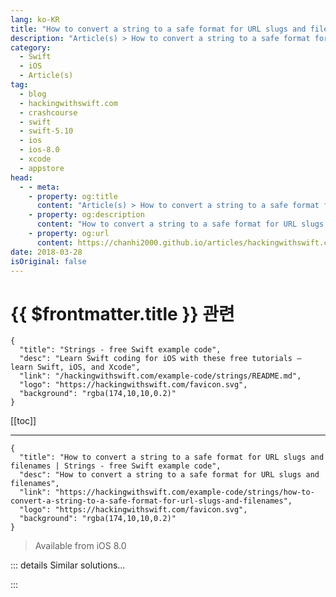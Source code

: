 ```yaml
---
lang: ko-KR
title: "How to convert a string to a safe format for URL slugs and filenames"
description: "Article(s) > How to convert a string to a safe format for URL slugs and filenames"
category:
  - Swift
  - iOS
  - Article(s)
tag: 
  - blog
  - hackingwithswift.com
  - crashcourse
  - swift
  - swift-5.10
  - ios
  - ios-8.0
  - xcode
  - appstore
head:
  - - meta:
    - property: og:title
      content: "Article(s) > How to convert a string to a safe format for URL slugs and filenames"
    - property: og:description
      content: "How to convert a string to a safe format for URL slugs and filenames"
    - property: og:url
      content: https://chanhi2000.github.io/articles/hackingwithswift.com/example-code/strings/how-to-convert-a-string-to-a-safe-format-for-url-slugs-and-filenames.html
date: 2018-03-28
isOriginal: false
---
```


# {{ $frontmatter.title }} 관련

```component VPCard
{
  "title": "Strings - free Swift example code",
  "desc": "Learn Swift coding for iOS with these free tutorials – learn Swift, iOS, and Xcode",
  "link": "/hackingwithswift.com/example-code/strings/README.md",
  "logo": "https://hackingwithswift.com/favicon.svg",
  "background": "rgba(174,10,10,0.2)"
}
```

[[toc]]

---

```component VPCard
{
  "title": "How to convert a string to a safe format for URL slugs and filenames | Strings - free Swift example code",
  "desc": "How to convert a string to a safe format for URL slugs and filenames",
  "link": "https://hackingwithswift.com/example-code/strings/how-to-convert-a-string-to-a-safe-format-for-url-slugs-and-filenames",
  "logo": "https://hackingwithswift.com/favicon.svg",
  "background": "rgba(174,10,10,0.2)"
}
```

> Available from iOS 8.0

<!-- TODO: 작성 -->

<!-- 
Swift strings are extraordinarily complex beasts, allowing you to mix in characters from any language – including emoji – freely. While this is really important to display text, it can also cause havoc while trying to create URLs and filenames, so if you need to refer to a string in those places you should first convert it to a *slug*.

If you look at a URL like <a href="https://www.hackingwithswift.com/whats-new-in-ios-11">https://www.hackingwithswift.com/whats-new-in-ios-11</a>, the *slug* is the last part – “whats-new-in-ios-11”. The conversion process stripped out punctuation (the apostrophe in “What’s”, lowercased it all, removed any non-Latin characters, then used dashed for word separators rather than spaces.

This takes a little more work to do than you might think, particularly because of the way you need to convert non-Latin and accented characters. For example, “ä” needs to be converted to “a”, and languages such as German convert “ß” into “ss” when they are rendered as Latin characters.

If you want to get the best conversion possible, you need to use Foundation’s `StringTransform` type then call `applyingTransform()` on your string. You can then split by any characters that can’t be used in slugs, and re-join on “-” to get your finished URL.

Rather than try to write all that yourself, here’s an easy extension you can drop in:

```swift
extension String {
    private static let slugSafeCharacters = CharacterSet(charactersIn: "0123456789ABCDEFGHIJKLMNOPQRSTUVWXYZabcdefghijklmnopqrstuvwxyz-")

    public func convertedToSlug() -> String? {
        if let latin = self.applyingTransform(StringTransform("Any-Latin; Latin-ASCII; Lower;"), reverse: false) {
            let urlComponents = latin.components(separatedBy: String.slugSafeCharacters.inverted)
            let result = urlComponents.filter { $0 != "" }.joined(separator: "-")

            if result.count > 0 {
                return result
            }
        }

        return nil
    }
}
```

If you use Swift’s package manager, you can find that wrapped up in a cross-platform library in my SwiftSlug project. It’s available on GitHub at <a href="http://github.com/twostraws/SwiftSlug">http://github.com/twostraws/SwiftSlug</a>.

-->

::: details Similar solutions…

<!--
/quick-start/swiftui/swiftui-tips-and-tricks">SwiftUI tips and tricks 
/quick-start/swiftui/all-swiftui-property-wrappers-explained-and-compared">All SwiftUI property wrappers explained and compared 
/example-code/uikit/how-to-create-live-playgrounds-in-xcode">How to create live playgrounds in Xcode 
/example-code/games/how-to-create-a-random-terrain-tile-map-using-sktilemapnode-and-gkperlinnoisesource">How to create a random terrain tile map using SKTileMapNode and GKPerlinNoiseSource 
/example-code/uikit/how-to-localize-your-ios-app">How to localize your iOS app</a>
-->

:::

